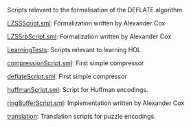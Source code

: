 Scripts relevant to the formalisation of the DEFLATE algorithm

[LZSSScript.sml](LZSSScript.sml):
Formalization written by Alexander Cox

[LZSSrbScript.sml](LZSSrbScript.sml):
Formalization written by Alexander Cox

[LearningTests](LearningTests):
Scripts relevant to learning HOL

[compressionScript.sml](compressionScript.sml):
First simple compressor

[deflateScript.sml](deflateScript.sml):
First simple compressor

[huffmanScript.sml](huffmanScript.sml):
Script for Huffman encodings.

[ringBufferScript.sml](ringBufferScript.sml):
Implementation written by Alexander Cox

[translation](translation):
Translation scripts for puzzle encodings.
